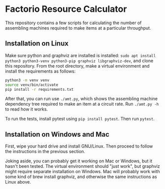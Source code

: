 # Factorio Resource Calculator

This repository contains a few scripts for calculating the number of assembling machines required to make items at a particular throughput.

## Installation on Linux

Make sure python and graphviz are installed is installed: `sudo apt install python3 python3-venv python3-pip graphviz libgraphviz-dev`, and clone this repository. From the root directory, make a virtual environment and install the requirements as follows:

```bash
python3 -m venv venv
source venv/bin/activate
pip install -r requirements.txt
```

After that, you can run use `./amt.py`, which shows the assembling machine dependency tree required to make an item at a circuit rate. Run `./amt.py -h` to read how it works.

To run the tests, install pytest using `pip install pytest`. Then run `pytest`.

## Installation on Windows and Mac

First, wipe your hard drive and install GNU/Linux. Then proceed to follow the instructions in the previous section.

Joking aside, you can probably get it working on Mac or Windows, but it hasn't been tested. The virtual environment should "just work", but graphviz might require separate installation on Windows. Mac will probably work with some kind of brew install graphviz, and otherwise the same instructions as Linux above.




